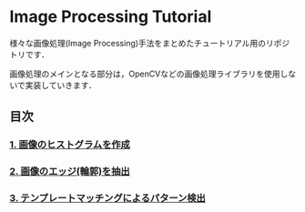 # Image Processing Tutorial

様々な画像処理(Image Processing)手法をまとめたチュートリアル用のリポジトリです．

画像処理のメインとなる部分は，OpenCVなどの画像処理ライブラリを使用しないで実装していきます．

## **目次**

### [**1. 画像のヒストグラムを作成**](https://github.com/Yuki-Ikeda0810/IP_Tutorial/blob/main/colab/histogram.ipynb)

### [**2. 画像のエッジ(輪郭)を抽出**](https://github.com/Yuki-Ikeda0810/IP_Tutorial/blob/main/colab/edge_detection.ipynb)

### [**3. テンプレートマッチングによるパターン検出**](https://github.com/Yuki-Ikeda0810/IP_Tutorial/blob/main/colab/template_matching.ipynb)
